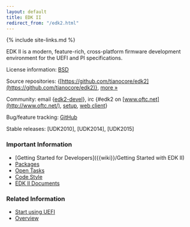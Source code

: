 ```yaml
---
layout: default
title: EDK II
redirect_from: "/edk2.html"
---
```

{% include site-links.md %}

EDK II is a modern, feature-rich, cross-platform firmware development
environment for the UEFI and PI specifications.

License information: [BSD](http://www.opensource.org/licenses/bsd-license.php)

Source repositories:
 {[https://github.com/tianocore/edk2](https://github.com/tianocore/edk2)},
 [more »](source.html)

Community:
email {[edk2-devel]({{wiki}}/Edk2-devel)},
irc {\#edk2 on [www.oftc.net](http://www.oftc.net/),
     [setup](http://www.oftc.net/NickServ/CertFP/),
     [web client](http://webchat.oftc.net/?channels=edk2)}

Bug/feature tracking: [GitHub](https://github.com/tianocore/edk2/issues)

Stable releases: [UDK2010], [UDK2014], [UDK2015]

### Important Information

* [Getting Started for Developers]({{wiki}}/Getting Started with EDK II)
* [Packages]({{wiki}}/EDKII_Packages)
* [Open Tasks]({{wiki}}/Tasks)
* [Code Style]({{wiki}}/Code-Style)
* [EDK II Documents]({{baseurl}}/docs/EDK_II_Documents.html)

### Related Information

* [Start using UEFI]({{wiki}}/Start_using_UEFI)
* [Overview]({{wiki}}/EDK_II_Overview)
